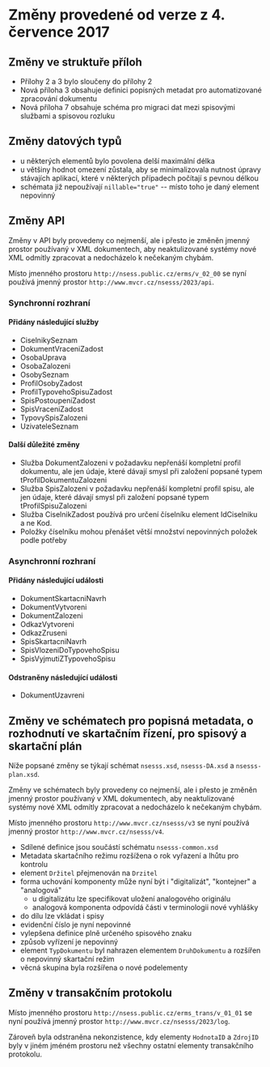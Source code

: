 # Změny provedené od verze z 4. července 2017

## Změny ve struktuře příloh

* Přílohy 2 a 3 bylo sloučeny do přílohy 2
* Nová příloha 3 obsahuje definici popisných metadat pro automatizované
  zpracování dokumentu
* Nová příloha 7 obsahuje schéma pro migraci dat mezi spisovými
  službami a spisovou rozluku

## Změny datových typů

* u některých elementů bylo povolena delší maximální délka
* u většiny hodnot omezení zůstala, aby se minimalizovala nutnost
  úpravy stávajích aplikací, které v některých případech počítají s
  pevnou délkou
* schémata již nepoužívají `nillable="true"` -- místo toho je daný
  element nepovinný

## Změny API

Změny v API byly provedeny co nejmenší, ale i přesto je změněn jmenný
prostor používaný v XML dokumentech, aby neaktulizované systémy nové
XML odmítly zpracovat a nedocházelo k nečekaným chybám.

Místo jmenného prostoru `http://nsess.public.cz/erms/v_02_00` se nyní
používá jmenný prostor `http://www.mvcr.cz/nsesss/2023/api`.

### Synchronní rozhraní

#### Přidány následující služby

* CiselnikySeznam
* DokumentVraceniZadost
* OsobaUprava
* OsobaZalozeni
* OsobySeznam
* ProfilOsobyZadost
* ProfilTypovehoSpisuZadost
* SpisPostoupeniZadost
* SpisVraceniZadost
* TypovySpisZalozeni
* UzivateleSeznam

#### Další důležité změny

* Služba DokumentZalozeni v požadavku nepřenáší kompletní profil
  dokumentu, ale jen údaje, které dávají smysl při založení popsané
  typem tProfilDokumentuZalozeni
* Služba SpisZalozeni v požadavku nepřenáší kompletní profil
  spisu, ale jen údaje, které dávají smysl při založení popsané
  typem tProfilSpisuZalozeni
* Služba CiselnikZadost používá pro určení číselníku element
  IdCiselniku a ne Kod.
* Položky číselníku mohou přenášet větší množství nepovinných položek
  podle potřeby

### Asynchronní rozhraní

#### Přidány následující události

* DokumentSkartacniNavrh
* DokumentVytvoreni
* DokumentZalozeni
* OdkazVytvoreni
* OdkazZruseni
* SpisSkartacniNavrh
* SpisVlozeniDoTypovehoSpisu
* SpisVyjmutiZTypovehoSpisu

#### Odstraněny následující události

* DokumentUzavreni

## Změny ve schématech pro popisná metadata, o rozhodnutí ve skartačním řízení, pro spisový a skartační plán

Níže popsané změny se týkají schémat `nsesss.xsd`, `nsesss-DA.xsd` a
`nsesss-plan.xsd`.

Změny ve schématech byly provedeny co nejmenší, ale i přesto je změněn
jmenný prostor používaný v XML dokumentech, aby neaktulizované systémy
nové XML odmítly zpracovat a nedocházelo k nečekaným chybám.

Místo jmenného prostoru `http://www.mvcr.cz/nsesss/v3` se nyní
používá jmenný prostor `http://www.mvcr.cz/nsesss/v4`.

* Sdílené definice jsou součástí schématu `nsesss-common.xsd`
* Metadata skartačního režimu rozšížena o rok vyřazení a lhůtu pro
  kontrolu
* element `Držitel` přejmenován na `Drzitel`
* forma uchování komponenty může nyní být i "digitalizát",
  "kontejner" a "analogová"
  * u digitalizátu lze specifikovat uložení analogového originálu
  * analogová komponenta odpovídá části v terminologii nové vyhlášky
* do dílu lze vkládat i spisy
* evidenční číslo je nyní nepovinné
* vylepšena definice plně určeného spisového znaku
* způsob vyřízení je nepovinný
* element `TypDokumentu` byl nahrazen elementem `DruhDokumentu` a
  rozšířen o nepovinný skartační režim
* věcná skupina byla rozšířena o nové podelementy
  

## Změny v transakčním protokolu

Místo jmenného prostoru `http://nsess.public.cz/erms_trans/v_01_01` se nyní
používá jmenný prostor `http://www.mvcr.cz/nsesss/2023/log`.

Zároveň byla odstraněna nekonzistence, kdy elementy `HodnotaID` a
`ZdrojID` byly v jiném jméném prostoru než všechny ostatní elementy
transakčního protokolu.
